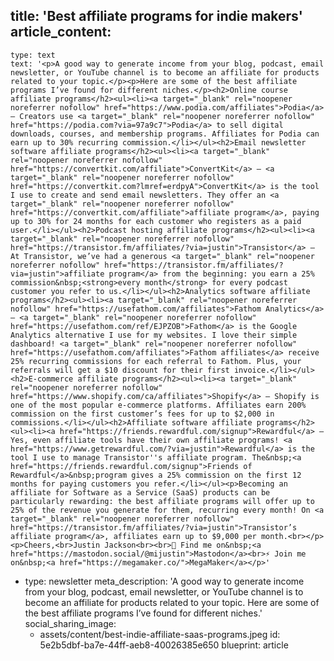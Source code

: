 title: 'Best affiliate programs for indie makers'
article_content:
  -
    type: text
    text: '<p>A good way to generate income from your blog, podcast, email newsletter, or YouTube channel is to become an affiliate for products related to your topic.</p><p>Here are some of the best affiliate programs I’ve found for different niches.</p><h2>Online course affiliate programs</h2><ul><li><a target="_blank" rel="noopener noreferrer nofollow" href="https://www.podia.com/affiliates">Podia</a> – Creators use <a target="_blank" rel="noopener noreferrer nofollow" href="https://podia.com?via=97a9c7">Podia</a> to sell digital downloads, courses, and membership programs. Affiliates for Podia can earn up to 30% recurring commission.</li></ul><h2>Email newsletter software affiliate programs</h2><ul><li><a target="_blank" rel="noopener noreferrer nofollow" href="https://convertkit.com/affiliate">ConvertKit</a> – <a target="_blank" rel="noopener noreferrer nofollow" href="https://convertkit.com?lmref=erdpyA">ConvertKit</a> is the tool I use to create and send email newsletters. They offer an <a target="_blank" rel="noopener noreferrer nofollow" href="https://convertkit.com/affiliate">affiliate program</a>, paying up to 30% for 24 months for each customer who registers as a paid user.</li></ul><h2>Podcast hosting affiliate programs</h2><ul><li><a target="_blank" rel="noopener noreferrer nofollow" href="https://transistor.fm/affiliates/?via=justin">Transistor</a> – At Transistor, we’ve had a generous <a target="_blank" rel="noopener noreferrer nofollow" href="https://transistor.fm/affiliates/?via=justin">affiliate program</a> from the beginning: you earn a 25% commission&nbsp;<strong>every month</strong> for every podcast customer you refer to us.</li></ul><h2>Analytics software affiliate programs</h2><ul><li><a target="_blank" rel="noopener noreferrer nofollow" href="https://usefathom.com/affiliates">Fathom Analytics</a> – <a target="_blank" rel="noopener noreferrer nofollow" href="https://usefathom.com/ref/EJPZOB">Fathom</a> is the Google Analytics alternative I use for my websites. I love their simple dashboard! <a target="_blank" rel="noopener noreferrer nofollow" href="https://usefathom.com/affiliates">Fathom affiliates</a> receive 25% recurring commissions for each referral to Fathom. Plus, your referrals will get a $10 discount for their first invoice.</li></ul><h2>E-commerce affiliate programs</h2><ul><li><a target="_blank" rel="noopener noreferrer nofollow" href="https://www.shopify.com/ca/affiliates">Shopify</a> – Shopify is one of the most popular e-commerce platforms. Affiliates earn 200% commission on the first customer’s fees for up to $2,000 in commissions.</li></ul><h2>Affiliate software affiliate programs</h2><ul><li><a href="https://friends.rewardful.com/signup">Rewardful</a> – Yes, even affiliate tools have their own affiliate programs! <a href="https://www.getrewardful.com/?via=justin">Rewardful</a> is the tool I use to manage Transistor''s affiliate program. The&nbsp;<a href="https://friends.rewardful.com/signup">Friends of Rewardful</a>&nbsp;program gives a 25% commission on the first 12 months for paying customers you refer.</li></ul><p>Becoming an affiliate for Software as a Service (SaaS) products can be particularly rewarding: the best affiliate programs will offer up to 25% of the revenue you generate for them, recurring every month! On <a target="_blank" rel="noopener noreferrer nofollow" href="https://transistor.fm/affiliates/?via=justin">Transistor’s affiliate program</a>, affiliates earn up to $9,000 per month.<br></p><p>Cheers,<br>Justin Jackson<br><br>🐘 Find me on&nbsp;<a href="https://mastodon.social/@mijustin">Mastodon</a><br>⚡ Join me on&nbsp;<a href="https://megamaker.co/">MegaMaker</a></p>'
  -
    type: newsletter
meta_description: 'A good way to generate income from your blog, podcast, email newsletter, or YouTube channel is to become an affiliate for products related to your topic.  Here are some of the best affiliate programs I’ve found for different niches.'
social_sharing_image:
    - assets/content/best-indie-affiliate-saas-programs.jpeg
id: 5e2b5dbf-ba7e-44ff-aeb8-40026385e650
blueprint: article
